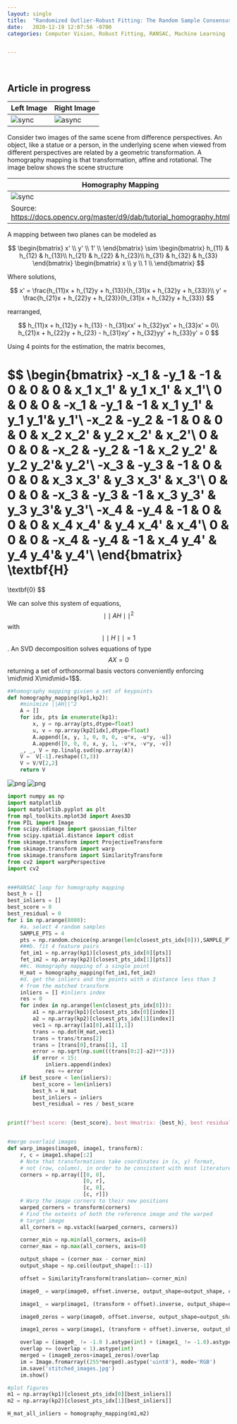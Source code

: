 ```yaml
---
layout: single
title:  "Randomized Outlier-Robust Fitting: The Random Sample Consensus (RANSAC) Learning Algorithm Applied to Image Stitching from Scratch"
date:   2020-12-19 12:07:56 -0700
categories: Computer Vision, Robust Fitting, RANSAC, Machine Learning


---
```


<link rel="stylesheet" type="text/css" href="../semantic/semantic.min.css">
<script
src="https://code.jquery.com/jquery-3.1.1.min.js"
integrity="sha256-hVVnYaiADRTO2PzUGmuLJr8BLUSjGIZsDYGmIJLv2b8="
crossorigin="anonymous"></script>
<script src="../semantic/semantic.min.js">
</script>

<script src="https://cdn.mathjax.org/mathjax/latest/MathJax.js?config=TeX-AMS-MML_HTMLorMML" type="text/javascript"></script>


<br>

## Article in progress




| Left Image | Right Image |
|-------------|--------------|
| ![sync](/assets/images/ransac/right.jpg) | ![async](/assets/images/ransac/left.jpg)|




Consider two images of the same scene from difference perspectives.
An object, like a statue or a person, in the underlying scene when viewed from different perspectives are related by a geometric transformation. A homography mapping is that transformation, affine and rotational. The image below shows the scene structure


| Homography Mapping |
|-------------|
| ![sync](/assets/images/ransac/homography_mapping.jpg)     |
|Source: https://docs.opencv.org/master/d9/dab/tutorial_homography.html|


A mapping between two planes can be modeled as

$$
\begin{bmatrix}
x' \\
y' \\
1' \\
\end{bmatrix}	
\sim
\begin{bmatrix}
h_{11} & h_{12} & h_{13}\\
h_{21} & h_{22} & h_{23}\\
h_{31} & h_{32} & h_{33}
\end{bmatrix}	
\begin{bmatrix}
x \\
y \\
1 \\
\end{bmatrix}	
$$


Where solutions, 

$$
x' = \frac{h_{11}x + h_{12}y  + h_{13}}{h_{31}x + h_{32}y  + h_{33}}\\
y' = \frac{h_{21}x + h_{22}y  + h_{23}}{h_{31}x + h_{32}y  + h_{33}}
$$

rearranged,

$$
h_{11}x + h_{12}y + h_{13} - h_{31}xx' + h_{32}yx' + h_{33}x' = 0\\
h_{21}x + h_{22}y + h_{23} - h_{31}xy' + h_{32}yy' + h_{33}y' = 0
$$

Using 4 points for the estimation, the matrix becomes, 

$$
\begin{bmatrix}
-x_1 & -y_1 & -1 & 0 & 0 & 0 & x_1 x_1' & y_1 x_1' & x_1'\\
0 & 0 & 0 & -x_1 & -y_1 & -1 &  x_1 y_1' & y_1 y_1'& y_1'\\
-x_2 & -y_2 & -1 & 0 & 0 & 0 & x_2 x_2' & y_2 x_2' & x_2'\\
0 & 0 & 0 & -x_2 & -y_2 & -1 &  x_2 y_2' & y_2 y_2'& y_2'\\
-x_3 & -y_3 & -1 & 0 & 0 & 0 & x_3 x_3' & y_3 x_3' & x_3'\\
0 & 0 & 0 & -x_3 & -y_3 & -1 &  x_3 y_3' & y_3 y_3'& y_3'\\
-x_4 & -y_4 & -1 & 0 & 0 & 0 & x_4 x_4' & y_4 x_4' & x_4'\\
0 & 0 & 0 & -x_4 & -y_4 & -1 &  x_4 y_4' & y_4 y_4'& y_4'\\
\end{bmatrix}	
\textbf{H}
=
\textbf{0}
$$

We can solve this system of equations,  $$\mid\mid AH\mid\mid^2 $$ with $$ \mid\mid H\mid\mid=1$$. An SVD decomposition solves equations of type $$AX=0$$ returning a set of orthonormal basis vectors conveniently enforcing \mid\mid X\mid\mid=1$$. 




```python
##homography mapping givien a set of keypoints
def homography_mapping(kp1,kp2):
    #minimize ||AH||^2
    A = []
    for idx, pts in enumerate(kp1):
        x, y = np.array(pts,dtype=float)
        u, v = np.array(kp2[idx],dtype=float)
        A.append([x, y, 1, 0, 0, 0, -u*x, -u*y, -u])
        A.append([0, 0, 0, x, y, 1, -v*x, -v*y, -v])
    _, _, V = np.linalg.svd(np.array(A))
    V =  V[-1].reshape((3,3))
    V = V/V[2,2]
    return V
```



![png](/assets/images/ransac/matched_keypoints.png)
![png](/assets/images/ransac/merged.png)






```python
import numpy as np
import matplotlib
import matplotlib.pyplot as plt
from mpl_toolkits.mplot3d import Axes3D
from PIL import Image
from scipy.ndimage import gaussian_filter
from scipy.spatial.distance import cdist
from skimage.transform import ProjectiveTransform
from skimage.transform import warp
from skimage.transform import SimilarityTransform
from cv2 import warpPerspective
import cv2

```









```python

###RANSAC loop for homography mapping
best_h = []
best_inliers = []
best_score = 0
best_residual = 0
for i in np.arange(8000):
    #a. select 4 random samples
    SAMPLE_PTS = 4
    pts = np.random.choice(np.arange(len(closest_pts_idx[0])),SAMPLE_PTS,replace=False)
    ###b. fit 4 feature pairs
    fet_im1 = np.array(kp1)[closest_pts_idx[0][pts]]
    fet_im2 = np.array(kp2)[closest_pts_idx[1][pts]]
    ##c. Homography mapping of a single point
    H_mat = homography_mapping(fet_im1,fet_im2)
    #d. get the inliers and the points with a distance less than 3
    # from the matched transform
    inliers = [] #inliers index
    res = 0
    for index in np.arange(len(closest_pts_idx[0])):
        a1 = np.array(kp1)[closest_pts_idx[0][index]]
        a2 = np.array(kp2)[closest_pts_idx[1][index]]
        vec1 = np.array([a1[0],a1[1],1])
        trans = np.dot(H_mat,vec1)
        trans = trans/trans[2]
        trans = [trans[0],trans[1], 1]
        error = np.sqrt(np.sum(((trans[0:2]-a2)**2)))
        if error < 15:
            inliers.append(index)
            res += error
    if best_score < len(inliers):
        best_score = len(inliers)
        best_h = H_mat
        best_inliers = inliers 
        best_residual = res / best_score


print(f"best score: {best_score}, best Hmatrix: {best_h}, best residual: {best_residual}")



```


```python
#merge overlaid images 
def warp_images(image0, image1, transform):
    r, c = image1.shape[:2]
    # Note that transformations take coordinates in (x, y) format,
    # not (row, column), in order to be consistent with most literature
    corners = np.array([[0, 0],
                        [0, r],
                        [c, 0],
                        [c, r]])
    # Warp the image corners to their new positions
    warped_corners = transform(corners)
    # Find the extents of both the reference image and the warped
    # target image
    all_corners = np.vstack((warped_corners, corners))

    corner_min = np.min(all_corners, axis=0)
    corner_max = np.max(all_corners, axis=0)

    output_shape = (corner_max - corner_min)
    output_shape = np.ceil(output_shape[::-1])

    offset = SimilarityTransform(translation=-corner_min)

    image0_ = warp(image0, offset.inverse, output_shape=output_shape, cval=-1)

    image1_ = warp(image1, (transform + offset).inverse, output_shape=output_shape, cval=-1)

    image0_zeros = warp(image0, offset.inverse, output_shape=output_shape, cval=0)

    image1_zeros = warp(image1, (transform + offset).inverse, output_shape=output_shape, cval=0)

    overlap = (image0_ != -1.0 ).astype(int) + (image1_ != -1.0).astype(int)
    overlap += (overlap < 1).astype(int)
    merged = (image0_zeros+image1_zeros)/overlap
    im = Image.fromarray((255*merged).astype('uint8'), mode='RGB')
    im.save('stitched_images.jpg')
    im.show()

```

```python
#plot figures
m1 = np.array(kp1)[closest_pts_idx[0][best_inliers]]
m2 = np.array(kp2)[closest_pts_idx[1][best_inliers]]

H_mat_all_inliers = homography_mapping(m1,m2)

```


